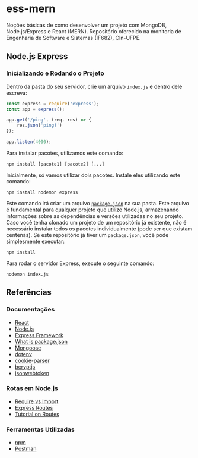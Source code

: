 # ess-mern

Noções básicas de como desenvolver um projeto com MongoDB, Node.js/Express e React (MERN). Repositório oferecido na monitoria 
de Engenharia de Software e Sistemas (IF682), CIn-UFPE.

## Node.js Express

### Inicializando e Rodando o Projeto

Dentro da pasta do seu servidor, crie um arquivo `index.js` e dentro dele escreva:

```js
const express = require('express');
const app = express();

app.get('/ping', (req, res) => {
    res.json('ping!')
});

app.listen(4000);
```

Para instalar pacotes, utilizamos este comando:

```
npm install [pacote1] [pacote2] [...]
```

Inicialmente, só vamos utilizar dois pacotes. Instale eles utilizando este comando:

```
npm install nodemon express
```

Este comando irá criar um arquivo [`package.json`](https://docs.npmjs.com/cli/v10/configuring-npm/package-json) na sua pasta. Este arquivo é fundamental para qualquer projeto que utilize Node.js, armazenando informações sobre as dependências e versões utilizadas no seu projeto.  
Caso você tenha clonado um projeto de um repositório já existente, não é necessário instalar todos os pacotes individualmente (pode ser que existam centenas). Se este repositório já tiver um `package.json`, você pode simplesmente executar:
```
npm install
```

Para rodar o servidor Express, execute o seguinte comando:

```
nodemon index.js
```

## Referências

### Documentações
  
- [React](https://react.dev/reference/react)
- [Node.js](https://nodejs.org/docs/latest/api/)
- [Express Framework](https://expressjs.com/pt-br/starter/installing.html)
- [What is package.json](https://docs.npmjs.com/cli/v10/configuring-npm/package-json)
- [Mongoose](https://mongoosejs.com/docs/index.html)
- [dotenv](https://www.npmjs.com/package/dotenv)
- [cookie-parser](https://www.npmjs.com/package/cookie-parser)
- [bcryptjs](https://www.npmjs.com/package/bcryptjs)
- [jsonwebtoken](https://www.npmjs.com/package/jsonwebtoken)

### Rotas em Node.js

- [Require vs Import](https://medium.com/@chamin.njay/require-vs-import-in-node-js-abdf5427d7b0)
- [Express Routes](https://expressjs.com/pt-br/guide/routing.html)
- [Tutorial on Routes](https://developer.mozilla.org/en-US/docs/Learn/Server-side/Express_Nodejs/routes)

### Ferramentas Utilizadas

- [npm](https://docs.npmjs.com/downloading-and-installing-node-js-and-npm)
- [Postman](https://web.postman.co/)


